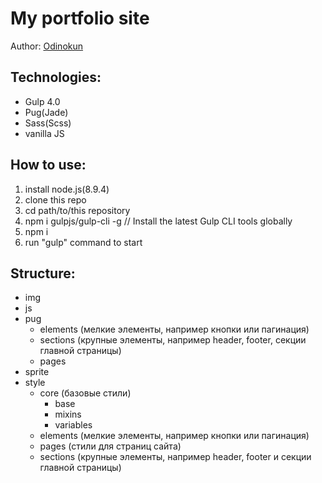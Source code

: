 ﻿# My portfolio site

Author: <a href="http://odinokun.com" target="_blank">Odinokun</a>

## Technologies:
* Gulp 4.0
* Pug(Jade)
* Sass(Scss)
* vanilla JS

## How to use:
1. install node.js(8.9.4)
2. clone this repo
3. cd path/to/this repository
4. npm i gulpjs/gulp-cli -g  // Install the latest Gulp CLI tools globally
5. npm i
6. run "gulp" command to start

## Structure:
* img
* js
* pug
    * elements (мелкие элементы, например кнопки или пагинация)
    * sections (крупные элементы, например header, footer, секции главной страницы)
    * pages
* sprite
* style
  * core (базовые стили)
    * base
    * mixins
    * variables
  * elements (мелкие элементы, например кнопки или пагинация)
  * pages (стили для страниц сайта)
  * sections (крупные элементы, например header, footer и секции главной страницы)